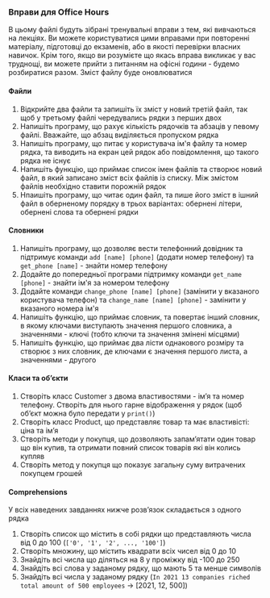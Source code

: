 ### Вправи для Office Hours
В цьому файлі будуть зібрані тренувальні вправи з тем, які вивчаються на лекціях. Ви можете користуватися цими вправами при повторенні матеріалу, підготовці до екзаменів, або в якості перевірки власних навичок. Крім того, якщо ви розумієте що якась вправа викликає у вас труднощі, ви можете прийти з питанням на офісні години - будемо розбиратися разом. Зміст файлу буде оновлюватися

#### Файли
1. Відкрийте два файли та запишіть їх зміст у новий третій файл, так щоб у третьому файлі чередувались рядки з перших двох
2. Напишіть програму, що рахує кількість рядочків та абзаців у певому файлі. Вважайте, що абзац виділяється пропуском рядка
3. Напишіть програму, що питає у користувача ім'я файлу та номер рядка, та виводить на екран цей рядок або повідомлення, що такого рядка не існує
4. Напишіть функцію, що приймає список імен файлів та створює новий файл, в який записано зміст всіх файлів із списку. Між змістом файлів необхідно ставити порожній рядок
5. Нпаишіть програму, що читає один файл, та пише його зміст в ішний файл в оберненому порядку в трьох варіантах: обернені літери, обернені слова та обернені рядки

#### Словники
1. Напишіть програму, що дозволяє вести телефонний довідник та підтримує команди `add [name] [phone]` (додати номер телефону) та `get_phone [name]` - знайти номер телефону
2. Додайте до попередньої програми підтримку команди `get_name [phone]` - знайти ім'я за номером телефону
3. Додайте команди `change_phone [name] [phone]` (замінити у вказаного користувача телефон) та `change_name [name] [phone]` - замінити у вказаного номера ім'я
4. Напишіть функцію, що приймає словник, та повертає інший словник, в якому ключами виступають значення першого словника, а значеннями - ключі (тобто ключи та значення змінені місцями)
5. Напишіть функцію, що приймає два лісти однакового розміру та створює з них словник, де ключами є значення першого листа, а значеннями - другого

#### Класи та обʼєкти
1. Створіть класс Customer з двома властивостями - імʼя та номер телефону. Створіть для нього гарне відображення у рядок (щоб обʼєкт можна було передати у `print()`)
2. Створіть класс Product, що представляє товар та має властивісті: ціна та імʼя
3. Створіть методи у покупця, що дозволяють запамʼятати один товар що він купив, та отримати повний список товарів які він колись купляв
4. Створіть метод у покупця що показує загальну суму витрачених покупцем грошей

#### Comprehensions
У всіх наведених завданнях нижче розвʼязок складається з одного рядка
1. Створіть список що містить в собі рядки що представляють числа від 0 до 100 (`['0', '1', '2', ..., '100']`)
2. Створіть множину, що містить квадрати всіх чисел від 0 до 10
3. Знайдіть всі числа що діляться на 8 у проміжку від -100 до 250
4. Знайдіть всі слова у заданому рядку, що мають 5 та менше символів
5. Знайдіть всі числа у заданому рядку (`In 2021 13 companies riched total amount of 500 employees` -> [2021, 12, 500])
